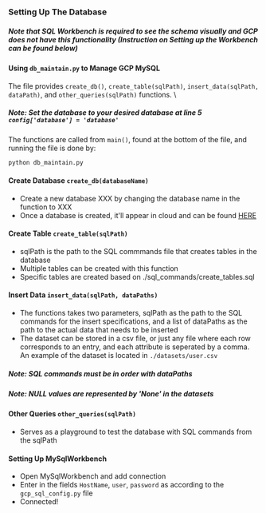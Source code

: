 ### Setting Up The Database

##### Note that SQL Workbench is required to see the schema visually and GCP does not have this functionality (Instruction on Setting up the Workbench can be found below)

#### Using `db_maintain.py` to Manage GCP MySQL
The file provides `create_db()`, `create_table(sqlPath)`, `insert_data(sqlPath, dataPath)`, and `other_queries(sqlPath)` functions. \
##### Note: Set the database to your desired database at line 5 `config['database'] = 'database'`
The functions are called from `main()`, found at the bottom of the file, and running the file is done by:
```
python db_maintain.py
```


#### Create Database `create_db(databaseName)`
- Create a new database XXX by changing the database name in the function to XXX
- Once a database is created, it'll appear in cloud and can be found [HERE](https://console.cloud.google.com/sql/instances/me-in-loo/databases?project=dynamic-branch-308302)


#### Create Table `create_table(sqlPath)`
- sqlPath is the path to the SQL commmands file that creates tables in the database 
- Multiple tables can be created with this function
- Specific tables are created based on ./sql_commands/create_tables.sql


#### Insert Data `insert_data(sqlPath, dataPaths)`
- The functions takes two parameters, sqlPath as the path to the SQL commands for the insert specifications, and a list of dataPaths as the path to the actual data that needs to be inserted
- The dataset can be stored in a csv file, or just any file where each row corresponds to an entry, and each attribute is seperated by a comma. An example of the dataset is located in `./datasets/user.csv`
##### Note: SQL commands must be in order with dataPaths
##### Note: NULL values are represented by 'None' in the datasets


#### Other Queries `other_queries(sqlPath)`
- Serves as a playground to test the database with SQL commands from the sqlPath

#### Setting Up MySqlWorkbench
- Open MySqlWorkbench and add connection
- Enter in the fields `HostName`, `user`, `password` as according to the `gcp_sql_config.py` file
- Connected!
